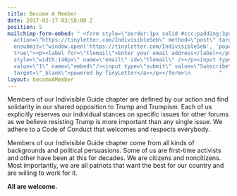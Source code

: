 ```yaml
---
title: Become A Member
date: 2017-02-17 03:58:00 Z
position: 5
mailchimp-form-embed: " <form style=\"border:1px solid #ccc;padding:3px;text-align:center;\"
  action=\"https://tinyletter.com/IndivisibleSeb\" method=\"post\" target=\"popupwindow\"
  onsubmit=\"window.open('https://tinyletter.com/IndivisibleSeb', 'popupwindow', 'scrollbars=yes,width=800,height=600');return
  true\"><p><label for=\"tlemail\">Enter your email address</label></p><p><input type=\"text\"
  style=\"width:140px\" name=\"email\" id=\"tlemail\" /></p><input type=\"hidden\"
  value=\"1\" name=\"embed\"/><input type=\"submit\" value=\"Subscribe\" /><p><a href=\"https://tinyletter.com\"
  target=\"_blank\">powered by TinyLetter</a></p></form>\n         "
layout: becomeAMember
---
```


Members of our Indivisible Guide chapter are defined by our action and find solidarity in our shared opposition to Trump and Trumpism. Each of us explicitly reserves our individual stances on specific issues for other forums as we believe resisting Trump is more important than any single issue. We adhere to a Code of Conduct that welcomes and respects everybody.

Members of our Indivisible Guide chapter come from all kinds of backgrounds and political persuasions. Some of us are first-time activists and other have been at this for decades. We are citizens and noncitizens. Most importantly, we are all patriots that want the best for our country and are willing to work for it.

**All are welcome.**


